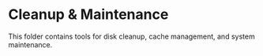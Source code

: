 # Cleanup & Maintenance

This folder contains tools for disk cleanup, cache management, and system maintenance.
